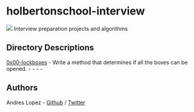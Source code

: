 # holbertonschool-interview
 <img src="https://www.sciencemag.org/sites/default/files/styles/article_main_large/public/ontarget_16x9.jpg?itok=fIsHkhVh">
Interview preparation projects and algorithms

## Directory Descriptions
[0x00-lockboxes](0x00-lockboxes) - Write a method that determines if all the boxes can be opened.
[]() -
[]() -
[]() -
[]() -

## Authors
Andres Lopez - [Github](https://github.com/andylopezr) / [Twitter](https://twitter.com/_andy_lopez_)